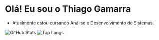 #  Olá! Eu sou o Thiago Gamarra
- Atualmente estou cursando Análise e Desenvolvimento de Sistemas.
  
<div class="stats-container">
        <img src="https://github-readme-stats.vercel.app/api?username=69Faker&rank_icon=github&hide=contribs,prs&theme=gruvbox" alt="GitHub Stats">
        <img src="https://github-readme-stats.vercel.app/api/top-langs/?username=69Faker&layout=compact&theme=gruvbox" alt="Top Langs">
</div>
